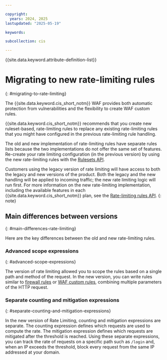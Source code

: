```yaml
---

copyright:
  years: 2024, 2025
lastupdated: "2025-05-19"

keywords:

subcollection: cis

---
```


{{site.data.keyword.attribute-definition-list}}

# Migrating to new rate-limiting rules
{: #migrating-to-rate-limiting}
 
The {{site.data.keyword.cis_short_notm}} WAF provides both automatic protection from vulnerabilities and the flexibility to create WAF custom rules.

{{site.data.keyword.cis_short_notm}} recommends that you create new ruleset-based, rate-limiting rules to replace any existing rate-limiting rules that you might have configured in the previous rate-limiting rule handling.

The old and new implementation of rate-limiting rules have separate rules lists because the two implementations do not offer the same set of features. Re-create your rate limiting configuration (in the previous version) by using the new rate-limiting rules with the [Rulesets API](/apidocs/cis#get-instance-rulesets).

Customers using the legacy version of rate limiting will have access to both the legacy and new versions of the product. Both the legacy and the new handling will be applied to incoming traffic; the new rate limiting logic will run first. For more information on the new rate-limiting implementation, including the available features in each {{site.data.keyword.cis_short_notm}} plan, see the [Rate-limiting rules API](/apidocs/cis#list-all-zone-rate-limits).
{: note}

## Main differences between versions
{: #main-differences-rate-limiting}

Here are the key differences between the old and new rate-limiting rules.

### Advanced scope expressions
{: #advanced-scope-expressions}

The version of rate limiting allowed you to scope the rules based on a single path and method of the request. In the new version, you can write rules similar to [firewall rules](/docs/cis?topic=cis-about-firewall-rules) or [WAF custom rules](/docs/cis?topic=cis-custom-rules-overview), combining multiple parameters of the HTTP request.

### Separate counting and mitigation expressions
{: #separate-counting-and-mitigation-expressions}

In the new version of Rate Limiting, counting and mitigation expressions are separate. The counting expression defines which requests are used to compute the rate. The mitigation expression defines which requests are mitigated after the threshold is reached. Using these separate expressions, you can track the rate of requests on a specific path such as `/login` and, when an IP exceeds the threshold, block every request from the same IP addressed at your domain.
